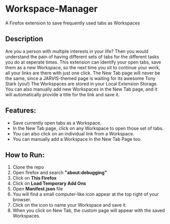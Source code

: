 # Workspace-Manager
A Firefox extension to save frequently used tabs as Workspaces

## Description
Are you a person with multiple interests in your life?
Then you would understand the pain of having different sets of tabs for the different tasks you do at seperate times.
This extension can identify your open tabs, save them as a new Workspace, so the next time you sit to continue your work, all your links are there with just one click.
The New Tab page will never be the same, since a JARVIS-themed page is waiting for its awesome Tony Stark (you!)
The Workspaces are stored in your Local Extension Storage.
You can also manually add new Workspaces in the New Tab page, and it will automatically provide a title for the link and save it.

## Features:
- Save currently open tabs as a Workspace.
- In the New Tab page, click on any Workspace to open those set of tabs.
- You can also click on an individual link from a Workspace.
- You can manually add a Workspace in the New Tab Page too.

## How to Run:
1. Clone the repo
2. Open firefox and search **"about:debugging"**
3. Click on **This Firefox**
4. Click on **Load Temporary Add Ons**
5. Open **Manifest.json** file
6. You will find a small computer-like icon appear at the top right of your browser.
7. Click on the icon to name your Workspace and save it.
7. When you click on New Tab, the custom page will appear with the saved Workspaces.
